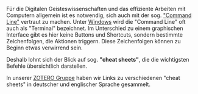 Für die Digitalen Geisteswissenschaften und das effiziente Arbeiten mit Computern allgemein ist es notwendig, sich auch mit der sog. ["Command Line"](https://en.wikipedia.org/wiki/Command-line_interface) vertraut zu machen. Unter [Windows](https://de.wikipedia.org/wiki/Cmd.exe) wird die "Command Line" oft auch als "Terminal" bezeichnet. Im Unterschied zu einem graphischen Interface gibt es hier keine Buttons und Shortcuts, sondern bestimmte Zeichenfolgen, die Aktionen triggern. Diese Zeichenfolgen können zu Beginn etwas verwirrend sein.

Deshalb lohnt sich der Blick auf sog. **"cheat sheets"**, die die wichtigsten Befehle übersichtlich darstellen.

In unserer [ZOTERO Gruppe](https://www.zotero.org/groups/2503448/dmgk_digital_editing) haben wir Links zu verschiedenen "cheat sheets" in deutscher und englischer Sprache gesammelt.
